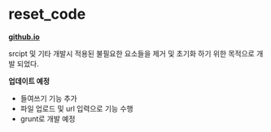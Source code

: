 # reset_code
**[github.io](http://smilesol85.github.io/dev/reset_code/reset_code.html "reset_code")**

srcipt 및 기타 개발시 적용된 불필요한 요소들을 제거 및 초기화 하기 위한 목적으로 개발 되었다.

**업데이트 예정**
* 들여쓰기 기능 추가
* 파일 업로드 및 url 입력으로 기능 수행
* grunt로 개발 예정